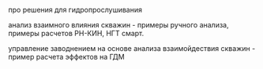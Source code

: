 про решения для гидропрослушивания

анализ взаимного влияния скважин - примеры ручного анализа, примеры расчетов РН-КИН, НГТ смарт.

управление заводнением на основе анализа взаимойдествия скважин - пример расчета эффектов на ГДМ